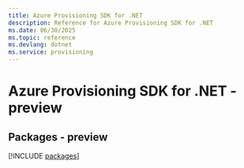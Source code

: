 ```yaml
---
title: Azure Provisioning SDK for .NET
description: Reference for Azure Provisioning SDK for .NET
ms.date: 06/30/2025
ms.topic: reference
ms.devlang: dotnet
ms.service: provisioning
---
```

# Azure Provisioning SDK for .NET - preview
## Packages - preview
[!INCLUDE [packages](provisioning-index.md)]